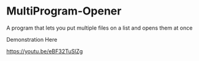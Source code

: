 # MultiProgram-Opener
A program that lets you put multiple files on a list and opens them at once

Demonstration Here

https://youtu.be/eBF32TuSlZg
